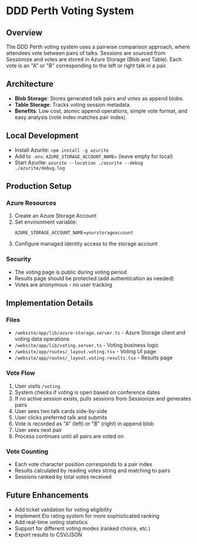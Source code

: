 # DDD Perth Voting System

## Overview
The DDD Perth voting system uses a pairwise comparison approach, where attendees vote between pairs of talks. Sessions are sourced from Sessionize and votes are stored in Azure Storage (Blob and Table). Each vote is an "A" or "B" corresponding to the left or right talk in a pair.

## Architecture
- **Blob Storage**: Stores generated talk pairs and votes as append blobs.
- **Table Storage**: Tracks voting session metadata.
- **Benefits**: Low cost, atomic append operations, simple vote format, and easy analysis (vote index matches pair index).

## Local Development
- Install Azurite: `npm install -g azurite`
- Add to `.env`: `AZURE_STORAGE_ACCOUNT_NAME=` (leave empty for local)
- Start Azurite: `azurite --location ./azurite --debug ./azurite/debug.log`

## Production Setup

### Azure Resources

1. Create an Azure Storage Account
2. Set environment variable:
   ```
   AZURE_STORAGE_ACCOUNT_NAME=yourstorageaccount
   ```
3. Configure managed identity access to the storage account

### Security

- The voting page is public during voting period
- Results page should be protected (add authentication as needed)
- Votes are anonymous - no user tracking

## Implementation Details

### Files

- `/website/app/lib/azure-storage.server.ts` - Azure Storage client and voting data operations
- `/website/app/lib/voting.server.ts` - Voting business logic
- `/website/app/routes/_layout.voting.tsx` - Voting UI page
- `/website/app/routes/_layout.voting.results.tsx` - Results page

### Vote Flow

1. User visits `/voting`
2. System checks if voting is open based on conference dates
3. If no active session exists, pulls sessions from Sessionize and generates pairs
4. User sees two talk cards side-by-side
5. User clicks preferred talk and submits
6. Vote is recorded as "A" (left) or "B" (right) in append blob
7. User sees next pair
8. Process continues until all pairs are voted on

### Vote Counting

- Each vote character position corresponds to a pair index
- Results calculated by reading votes string and matching to pairs
- Sessions ranked by total votes received

## Future Enhancements

- Add ticket validation for voting eligibility
- Implement Elo rating system for more sophisticated ranking
- Add real-time voting statistics
- Support for different voting modes (ranked choice, etc.)
- Export results to CSV/JSON